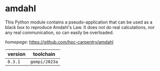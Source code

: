 # amdahl

This Python module contains a pseudo-application that can be used as a black box to reproduce Amdahl's Law. It does not do real calculations, nor any real communication, so can easily be overloaded.

*homepage*: <https://github.com/hpc-carpentry/amdahl>

version | toolchain
--------|----------
``0.3.1`` | ``gompi/2023a``
